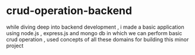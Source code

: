 # crud-operation-backend
while diving deep into backend development , i made a basic application using node.js , express.js and mongo db in which we can perform basic crud operation , used concepts of all these domains for building this minor project
